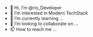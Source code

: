 - 👋 Hi, I’m @rio_Developer
- 👀 I’m interested in Modern TechStack
- 🌱 I’m currently learning ...
- 💞️ I’m looking to collaborate on ...
- 📫 How to reach me ...

<!---
mzsrio/mzsrio is a ✨ special ✨ repository because its `README.md` (this file) appears on your GitHub profile.
You can click the Preview link to take a look at your changes.
--->
